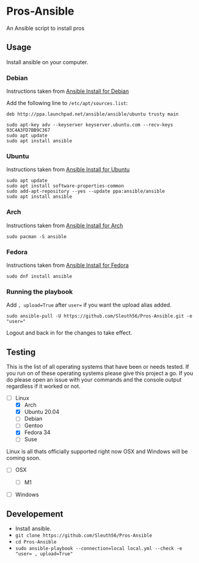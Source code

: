 # Pros-Ansible
An Ansible script to install pros
## Usage
Install ansible on your computer.
### Debian
Instructions taken from [Ansible Install for Debian](https://docs.ansible.com/ansible/latest/installation_guide/intro_installation.html#installing-ansible-on-debian)

Add the following line to `/etc/apt/sources.list`:

`deb http://ppa.launchpad.net/ansible/ansible/ubuntu trusty main`

```bash=
sudo apt-key adv --keyserver keyserver.ubuntu.com --recv-keys 93C4A3FD7BB9C367
sudo apt update
sudo apt install ansible
```
### Ubuntu
Instructions taken from [Ansible Install for Ubuntu](https://docs.ansible.com/ansible/latest/installation_guide/intro_installation.html#installing-ansible-on-ubuntu)
```bash=
sudo apt update
sudo apt install software-properties-common
sudo add-apt-repository --yes --update ppa:ansible/ansible
sudo apt install ansible
```
### Arch
Instructions taken from [Ansible Install for Arch](https://docs.ansible.com/ansible/latest/installation_guide/intro_installation.html#installing-ansible-on-arch-linux)

`sudo pacman -S ansible`
### Fedora
Instructions taken from [Ansible Install for Fedora](https://docs.ansible.com/ansible/latest/installation_guide/intro_installation.html#installing-ansible-on-rhel-centos-or-fedora)

`sudo dnf install ansible`

### Running the playbook
Add `, upload=True` after `user=` if you want the upload alias added.

`sudo ansible-pull -U https://github.com/Sleuth56/Pros-Ansible.git -e "user="`

Logout and back in for the changes to take effect.

## Testing
This is the list of all operating systems that have been or needs tested.
If you run on of these operating systems please give this project a go.
If you do please open an issue with your commands and the console output regardless if it worked or not.
- [ ] Linux
  - [x] Arch
  - [x] Ubuntu 20.04
  - [ ] Debian
  - [ ] Gentoo
  - [x] Fedora 34
  - [ ] Suse

Linux is all thats officially supported right now OSX and Windows will be coming soon.
- [ ] OSX
  - [ ] M1
- [ ] Windows


## Developement
- Install ansible.
- `git clone https://github.com/Sleuth56/Pros-Ansible`
- `cd Pros-Ansible`
- `sudo ansible-playbook --connection=local local.yml --check -e "user= , upload=True"`